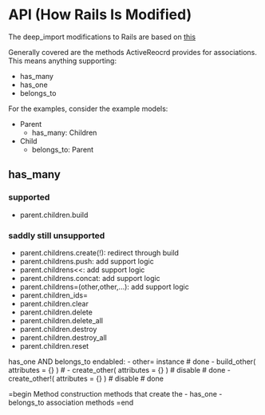 API (How Rails Is Modified)
===========================
The deep_import modifications to Rails are based on [this](http://api.rubyonrails.org/classes/ActiveRecord/Associations/ClassMethods.html)

Generally covered are the methods ActiveReocrd provides for associations.
This means anything supporting:
- has_many
- has_one
- belongs_to

For the examples, consider the example models:
- Parent
	- has_many: Children
- Child
	- belongs_to: Parent

has_many
--------
### supported
- parent.children.build  

### saddly still unsupported
- parent.childrens.create(!): redirect through build
- parent.childrens.push: add support logic
- parent.childrens<<: add support logic
- parent.childrens.concat: add support logic
- parent.childrens=(other,other,...): add support logic
- parent.children_ids=   
- parent.children.clear 
- parent.children.delete 
- parent.children.delete_all 
- parent.children.destroy
- parent.children.destroy_all
- parent.children.reset

has_one AND belongs_to
	endabled:
	- other= instance # done
	- build_other( attributes = {} ) # 
	- create_other( attributes = {} ) # disable # done
	- create_other!( attributes = {} ) # disable # done

=begin
	Method construction methods that create the
	- has_one
	- belongs_to
	association methods
=end

